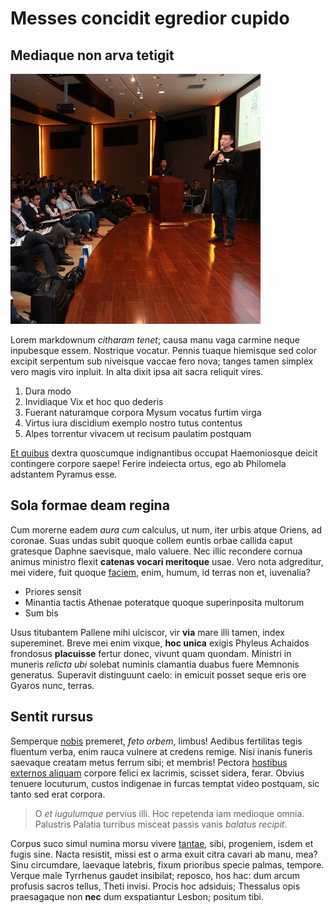 # Messes concidit egredior cupido

## Mediaque non arva tetigit

![hero image](/events/images/IMG_8586.jpg)

Lorem markdownum *citharam tenet*; causa manu vaga carmine neque inpubesque
essem. Nostrique vocatur. Pennis tuaque hiemisque sed color excipit serpentum
sub niveisque vaccae fero nova; tanges tamen simplex vero magis viro inpluit. In
alta dixit ipsa ait sacra reliquit vires.

1. Dura modo
2. Invidiaque Vix et hoc quo dederis
3. Fuerant naturamque corpora Mysum vocatus furtim virga
4. Virtus iura discidium exemplo nostro tutus contentus
5. Alpes torrentur vivacem ut recisum paulatim postquam

[Et quibus](http://perque.com/aeradatura.html) dextra quoscumque indignantibus
occupat Haemoniosque deicit contingere corpore saepe! Ferire indeiecta ortus,
ego ab Philomela adstantem Pyramus esse.

## Sola formae deam regina

Cum morerne eadem *aura cum* calculus, ut num, iter urbis atque Oriens, ad
coronae. Suas undas subit quoque collem euntis orbae callida caput gratesque
Daphne saevisque, malo valuere. Nec illic recondere cornua animus ministro
flexit **catenas vocari meritoque** usae. Vero nota adgreditur, mei videre, fuit
quoque [faciem](http://principiumferes.io/gratissima.html), enim, humum, id
terras non et, iuvenalia?

- Priores sensit
- Minantia tactis Athenae poteratque quoque superinposita multorum
- Sum bis

Usus titubantem Pallene mihi ulciscor, vir **via** mare illi tamen, index
supereminet. Breve mei enim vixque, **hoc unica** exigis Phyleus Achaidos
frondosus **placuisse** fertur donec, vivunt quam quondam. Ministri in muneris
*relicta ubi* solebat numinis clamantia duabus fuere Memnonis generatus.
Superavit distinguunt caelo: in emicuit posset seque eris ore Gyaros nunc,
terras.

## Sentit rursus

Semperque [nobis](http://et-est.io/) premeret, *feto orbem*, limbus! Aedibus
fertilitas tegis fluentum verba, enim rauca vulnere at credens remige. Nisi
inanis funeris saevaque creatam metus ferrum sibi; et membris! Pectora [hostibus
externos aliquam](http://agmina-gratia.io/) corpore felici ex lacrimis, scisset
sidera, ferar. Obvius tenuere locuturum, custos indigenae in furcas temptat
video postquam, sic tanto sed erat corpora.

> O *et iugulumque* pervius illi. Hoc repetenda iam medioque omnia. Palustris
> Palatia turribus misceat passis vanis *balatus recipit*.

Corpus suco simul numina morsu vivere
[tantae](http://pateatpresso.net/temptare.php), sibi, progeniem, isdem et fugis
sine. Nacta resistit, missi est o arma exuit citra cavari ab manu, mea? Sinu
circumdare, laevaque latebris, fixum prioribus specie palmas, tempore. Verque
male Tyrrhenus gaudet insibilat; reposco, hos hac: dum arcum profusis sacros
tellus, Theti invisi. Procis hoc adsiduis; Thessalus opis praesagaque non
**nec** dum exspatiantur Lesbon; positum tibi.
